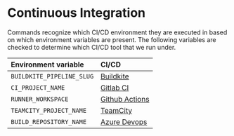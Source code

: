 # Continuous Integration

Commands recognize which CI/CD environment they are executed in based on which environment variables are present.
The following variables are checked to determine which CI/CD tool that we run under.

| Environment variable      | CI/CD                             |
| :-------------------------| :-------------------------------- |
| `BUILDKITE_PIPELINE_SLUG` | [Buildkite]           |
| `CI_PROJECT_NAME`         | [Gitlab CI]           |
| `RUNNER_WORKSPACE`        | [Github Actions] |
| `TEAMCITY_PROJECT_NAME`   | [TeamCity]             |
| `BUILD_REPOSITORY_NAME`   | [Azure Devops]     |


[Buildkite]: https://buildkite.com
[Gitlab CI]: https://docs.gitlab.com/ci/
[Github Actions]: https://github.com/features/actions
[TeamCity]: https://www.jetbrains.com/teamcity
[azure devops]: https://azure.microsoft.com/en-us/services/devops/pipelines/
